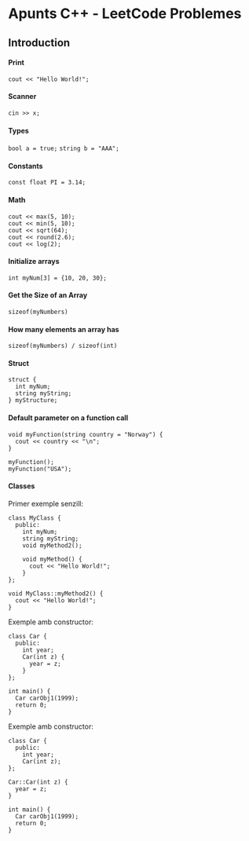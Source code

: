 # Apunts C++ - LeetCode Problemes



## Introduction

#### Print
`cout << "Hello World!";`

#### Scanner
`cin >> x;`

#### Types
`bool a = true;`
`string b = "AAA";`

#### Constants
`const float PI = 3.14;`

#### Math

```
cout << max(5, 10);
cout << min(5, 10);
cout << sqrt(64);
cout << round(2.6);
cout << log(2);
```

#### Initialize arrays
`int myNum[3] = {10, 20, 30};`

#### Get the Size of an Array
`sizeof(myNumbers)`

#### How many elements an array has
`sizeof(myNumbers) / sizeof(int)`

#### Struct
```
struct {
  int myNum;
  string myString;
} myStructure;
```

#### Default parameter on a function call
```
void myFunction(string country = "Norway") {
  cout << country << "\n";
}

myFunction();
myFunction("USA");
```

#### Classes
Primer exemple senzill:
```
class MyClass {      
  public:             
    int myNum;        
    string myString;
    void myMethod2();
    
    void myMethod() {
      cout << "Hello World!";
    }
};

void MyClass::myMethod2() {
  cout << "Hello World!";
}
```

Exemple amb constructor:
```
class Car {
  public:
    int year;     
    Car(int z) {
      year = z;
    }
};

int main() {
  Car carObj1(1999);
  return 0;
}

```

Exemple amb constructor:
```
class Car {
  public:
    int year;     
    Car(int z);
};

Car::Car(int z) {
  year = z;
}

int main() {
  Car carObj1(1999);
  return 0;
}

```

